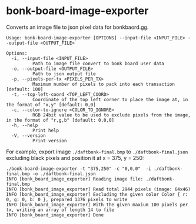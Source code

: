 # bonk-board-image-exporter

Converts an image file to json pixel data for bonkbaord.gg.

```
Usage: bonk-board-image-exporter [OPTIONS] --input-file <INPUT_FILE> --output-file <OUTPUT_FILE>

Options:
  -i, --input-file <INPUT_FILE>
          Path to image file convert to bonk board user data
  -o, --output-file <OUTPUT_FILE>
          Path to json output file
  -p, --pixels-per-tx <PIXELS_PER_TX>
          Maximum number of pixels to pack into each transaction [default: 100]
  -t, --top-left-coord <TOP_LEFT_COORD>
          Coordinate of the top left corner to place the image at, in the format of "x,y" [default: 0,0]
  -c, --color-to-ignore <COLOR_TO_IGNORE>
          RGB 24bit value to be used to exclude pixels from the image, in the format of "r,g,b" [default: 0,0,0]
  -h, --help
          Print help
  -V, --version
          Print version
```


For example, export image `./daftbonk-final.bmp` to `./daftbonk-final.json`
excluding black pixels and position it at x = 375, y = 250:

```shell
./bonk-board-image-exporter -t "375,250" -c "0,0,0"  -i ./daftbonk-final.bmp -o ./daftbonk-final.json
INFO [bonk_board_image_exporter] Reading image file: ./daftbonk-final.bmp
INFO [bonk_board_image_exporter] Read total 2944 pixels (image: 64x46)
INFO [bonk_board_image_exporter] Excluding the given color Color { r: 0, g: 0, b: 0 }, prepared 1376 pixels to write
INFO [bonk_board_image_exporter] With the given maxium 100 pixels per tx, writing an array of length 14 to file
INFO [bonk_board_image_exporter] Done
```
